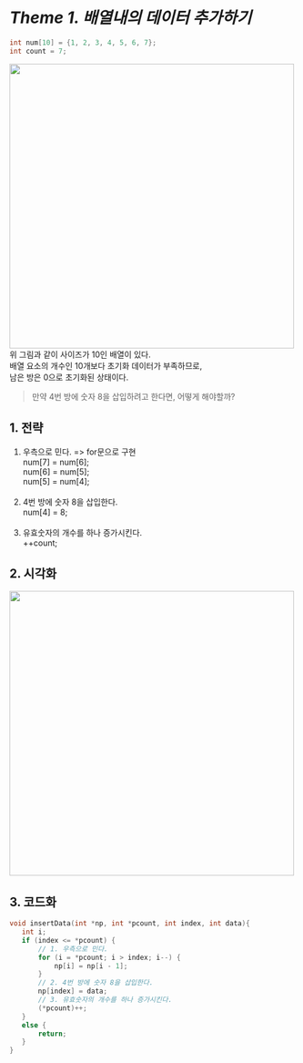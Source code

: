 # *Theme 1. 배열내의 데이터 추가하기*
```cpp
int num[10] = {1, 2, 3, 4, 5, 6, 7};
int count = 7;
```

<image src="https://github.com/codeeing/DataStructure/assets/135220759/a19bbfe0-ba12-46cb-8c10-c4678ab185e4" width="500"><br>
 위 그림과 같이 사이즈가 10인 배열이 있다. <br>배열 요소의 개수인 10개보다 초기화 데이터가 부족하므로, <br>남은 방은 0으로 초기화된 상태이다.

 > 만약 4번 방에 숫자 8을 삽입하려고 한다면, 어떻게 해야할까?

 ## 1. 전략
1. 우측으로 민다. => for문으로 구현<br>
num[7] = num[6];<br>
num[6] = num[5];<br>
num[5] = num[4];<br><br>
2. 4번 방에 숫자 8을 삽입한다.<br>
num[4] = 8;<br><br>
3. 유효숫자의 개수를 하나 증가시킨다.<br>
++count;
 ## 2. 시각화
<image src="https://github.com/codeeing/DataStructure/assets/135220759/50c71a0f-82c4-420c-a41e-a86171a4b384" width="500"><br>
 ## 3. 코드화
 
 ```cpp
void insertData(int *np, int *pcount, int index, int data){
    int i;
	if (index <= *pcount) {
        // 1. 우측으로 민다.
		for (i = *pcount; i > index; i--) {
			np[i] = np[i - 1];
		}
        // 2. 4번 방에 숫자 8을 삽입한다.
		np[index] = data;
        // 3. 유효숫자의 개수를 하나 증가시킨다.
		(*pcount)++;
	}
	else {
		return;
	}
}
```